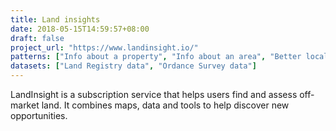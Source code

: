 ```yaml
---
title: Land insights
date: 2018-05-15T14:59:57+08:00
draft: false
project_url: "https://www.landinsight.io/"
patterns: ["Info about a property", "Info about an area", "Better local plans"]
datasets: ["Land Registry data", "Ordance Survey data"]
---
```


LandInsight is a subscription service that helps users find and assess off-market land. It combines maps, data and tools to help discover new opportunities.